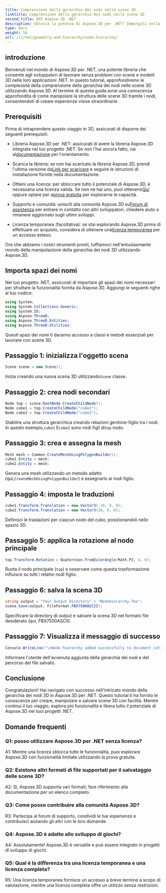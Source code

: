 ```yaml
---
title: Comprensione della gerarchia dei nodi nelle scene 3D
linktitle: Comprensione della gerarchia dei nodi nelle scene 3D
second_title: API Aspose.3D .NET
description: Sblocca la potenza di Aspose.3D per .NET! Immergiti nella manipolazione della gerarchia dei nodi con questa guida passo passo. Crea splendide scene 3D senza sforzo.
type: docs
weight: 16
url: /it/net/geometry-and-hierarchy/node-hierarchy/
---
```

## introduzione

Benvenuti nel mondo di Aspose.3D per .NET, una potente libreria che consente agli sviluppatori di lavorare senza problemi con scene e modelli 3D nelle loro applicazioni .NET. In questo tutorial, approfondiremo le complessità della comprensione della gerarchia dei nodi nelle scene 3D utilizzando Aspose.3D. Al termine di questa guida avrai una conoscenza approfondita di come manipolare la struttura delle scene 3D tramite i nodi, consentendoti di creare esperienze visive straordinarie.

## Prerequisiti

Prima di intraprendere questo viaggio in 3D, assicurati di disporre dei seguenti prerequisiti:

-  Libreria Aspose.3D per .NET: assicurati di avere la libreria Aspose.3D integrata nel tuo progetto .NET. Se non l'hai ancora fatto, vai al[documentazione](https://reference.aspose.com/3d/net/) per l'orientamento.

-  Scarica la libreria: se non hai scaricato la libreria Aspose.3D, prendi l'ultima versione da[Link per scaricare](https://releases.aspose.com/3d/net/) e seguire le istruzioni di installazione fornite nella documentazione.

-  Ottieni una licenza: per sbloccare tutto il potenziale di Aspose.3D, è necessaria una licenza valida. Se non ne hai uno, puoi ottenerlo[Qui](https://purchase.aspose.com/buy) oppure optare per a[prova gratuita](https://releases.aspose.com/) per esplorarne le capacità.

- Supporto e comunità: unisciti alla comunità Aspose.3D su[Forum di assistenza](https://forum.aspose.com/c/3d/18) per entrare in contatto con altri sviluppatori, chiedere aiuto e rimanere aggiornato sugli ultimi sviluppi.

-  Licenza temporanea (facoltativa): se stai esplorando Aspose.3D prima di effettuare un acquisto, considera di ottenere una[licenza temporanea](https://purchase.aspose.com/temporary-license/) per un accesso esteso.

Ora che abbiamo i nostri strumenti pronti, tuffiamoci nell'entusiasmante mondo della manipolazione della gerarchia dei nodi 3D utilizzando Aspose.3D.

## Importa spazi dei nomi

Nel tuo progetto .NET, assicurati di importare gli spazi dei nomi necessari per sfruttare la funzionalità fornita da Aspose.3D. Aggiungi le seguenti righe al tuo codice:

```csharp
using System;
using System.Collections.Generic;
using System.IO;
using Aspose.ThreeD;
using Aspose.ThreeD.Entities;
using Aspose.ThreeD.Utilities;
```

Questi spazi dei nomi ti daranno accesso a classi e metodi essenziali per lavorare con scene 3D.

## Passaggio 1: inizializza l'oggetto scena

```csharp
Scene scene = new Scene();
```

 Inizia creando una nuova scena 3D utilizzando`Scene` classe.

## Passaggio 2: crea nodi secondari

```csharp
Node top = scene.RootNode.CreateChildNode();
Node cube1 = top.CreateChildNode("cube1");
Node cube2 = top.CreateChildNode("cube2");
```

 Stabilire una struttura gerarchica creando relazioni genitore-figlio tra i nodi. In questo esempio,`cube1` E`cube2` sono nodi figli di`top` nodo.

## Passaggio 3: crea e assegna la mesh

```csharp
Mesh mesh = Common.CreateMeshUsingPolygonBuilder();
cube1.Entity = mesh;
cube2.Entity = mesh;
```

Genera una mesh utilizzando un metodo adatto (qui,`CreateMeshUsingPolygonBuilder`) e assegnarlo ai nodi figlio.

## Passaggio 4: imposta le traduzioni

```csharp
cube1.Transform.Translation = new Vector3(-10, 0, 0);
cube2.Transform.Translation = new Vector3(10, 0, 0);
```

Definisci le traslazioni per ciascun nodo del cubo, posizionandoli nello spazio 3D.

## Passaggio 5: applica la rotazione al nodo principale

```csharp
top.Transform.Rotation = Quaternion.FromEulerAngle(Math.PI, 4, 0);
```

Ruota il nodo principale (`top`) e osservare come questa trasformazione influisce su tutti i relativi nodi figlio.

## Passaggio 6: salva la scena 3D

```csharp
string output = "Your Output Directory" + "NodeHierarchy.fbx";
scene.Save(output, FileFormat.FBX7500ASCII);
```

Specificare la directory di output e salvare la scena 3D nel formato file desiderato (qui, FBX7500ASCII).

## Passaggio 7: Visualizza il messaggio di successo

```csharp
Console.WriteLine("\nNode hierarchy added successfully to document.\nFile saved at " + output);
```

Informare l'utente dell'avvenuta aggiunta della gerarchia dei nodi e del percorso del file salvato.

## Conclusione

Congratulazioni! Hai navigato con successo nell'intricato mondo della gerarchia dei nodi 3D in Aspose.3D per .NET. Questo tutorial ti ha fornito le conoscenze per creare, manipolare e salvare scene 3D con facilità. Mentre continui il tuo viaggio, esplora più funzionalità e libera tutto il potenziale di Aspose.3D nei tuoi progetti .NET.

## Domande frequenti

### Q1: posso utilizzare Aspose.3D per .NET senza licenza?

A1: Mentre una licenza sblocca tutte le funzionalità, puoi esplorare Aspose.3D con funzionalità limitate utilizzando la prova gratuita.

### Q2: Esistono altri formati di file supportati per il salvataggio delle scene 3D?

A2: Sì, Aspose.3D supporta vari formati; fare riferimento alla documentazione per un elenco completo.

### Q3: Come posso contribuire alla comunità Aspose.3D?

R3: Partecipa al forum di supporto, condividi le tue esperienze e contribuisci aiutando gli altri con le loro domande.

### Q4: Aspose.3D è adatto allo sviluppo di giochi?

A4: Assolutamente! Aspose.3D è versatile e può essere integrato in progetti di sviluppo di giochi.

### Q5: Qual è la differenza tra una licenza temporanea e una licenza completa?

R5: Una licenza temporanea fornisce un accesso a breve termine a scopo di valutazione, mentre una licenza completa offre un utilizzo senza restrizioni.